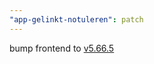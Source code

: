 ```yaml
---
"app-gelinkt-notuleren": patch
---
```


bump frontend to [v5.66.5](https://github.com/lblod/frontend-gelinkt-notuleren/releases/tag/v5.66.5)
